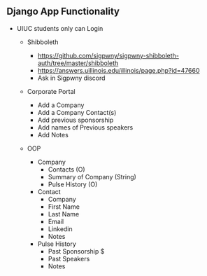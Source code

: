 ## Django App Functionality
* UIUC students only can Login 
  *  Shibboleth
      *   https://github.com/sigpwny/sigpwny-shibboleth-auth/tree/master/shibboleth
      * https://answers.uillinois.edu/illinois/page.php?id=47660
      * Ask in Sigpwny discord 
  * Corporate Portal
    * Add a Company
    * Add a Company Contact(s)
    * Add previous sponsorship
    * Add names of Previous speakers
    * Add Notes
    
  * OOP
    * Company
      * Contacts (O)
      * Summary of Company (String)
      * Pulse History (O)
    * Contact
      * Company
      * First Name
      * Last Name
      * Email
      * Linkedin
      * Notes
    * Pulse History
      * Past Sponsorship $
      * Past Speakers
      * Notes
